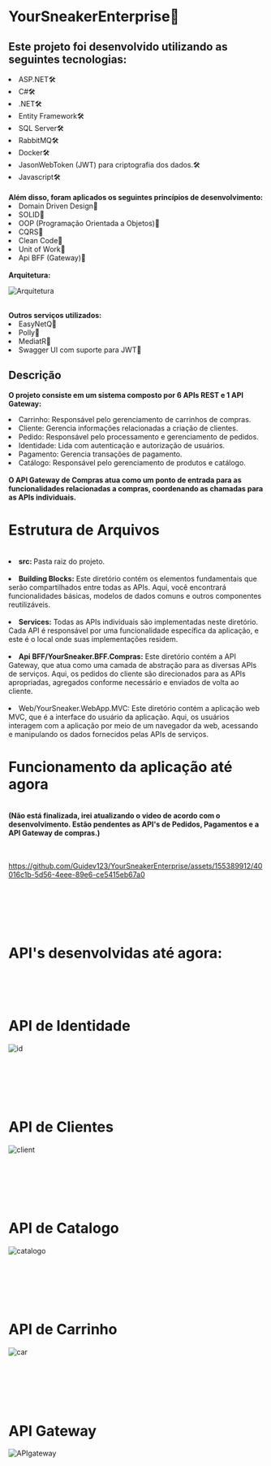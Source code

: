 # YourSneakerEnterprise👟

<h2>Este projeto foi desenvolvido utilizando as seguintes tecnologias:</h2>

<li>ASP.NET🛠️</li>
<li>C#🛠️</li>
<li>.NET🛠️</li>
<li>Entity Framework🛠️</li>
<li>SQL Server🛠️</li>
<li>RabbitMQ🛠️</li>
<li>Docker🛠️</li>
<li>JasonWebToken (JWT) para criptografia dos dados.🛠️</li>
<li>Javascript🛠️</li>
<br/>
<strong>Além disso, foram aplicados os seguintes princípios de desenvolvimento:</strong>

<li> Domain Driven Design📜</li>
<li> SOLID📜</li>
<li> OOP (Programação Orientada a Objetos)📜</li>
<li> CQRS📜</li>
<li> Clean Code📜</li>
<li> Unit of Work📜</li>
<li> Api BFF (Gateway)📜</li>
<br/>
<strong>Arquitetura: </strong>
<br/>

![Arquitetura](https://github.com/Guidev123/YourSneakerEnterprise/assets/155389912/66b16d2c-697a-4bfd-973a-ba706521f554)


<br/>
<strong>Outros serviços utilizados:</strong>

<li> EasyNetQ💼</li>
<li> Polly💼</li>
<li> MediatR💼</li>
<li> Swagger UI com suporte para JWT💼</li>
<h2>Descrição</h2>

<strong>O projeto consiste em um sistema composto por 6 APIs REST e 1 API Gateway:
</strong>
<br/>
<li>Carrinho: Responsável pelo gerenciamento de carrinhos de compras.</li>
<li>Cliente: Gerencia informações relacionadas a criação de clientes.</li>
<li>Pedido: Responsável pelo processamento e gerenciamento de pedidos.</li>
<li>Identidade: Lida com autenticação e autorização de usuários.</li>
<li>Pagamento: Gerencia transações de pagamento.</li>
<li>Catálogo: Responsável pelo gerenciamento de produtos e catálogo.</li>
<br/>
<strong>O API Gateway de Compras atua como um ponto de entrada para as funcionalidades relacionadas a compras, coordenando as chamadas para as APIs individuais.</strong>


<h1></h1>

<h1>Estrutura de Arquivos</h1>
<br/>

<li><strong>src: </strong>Pasta raiz do projeto.</li>
<br/>

<li><strong>Building Blocks:</strong> Este diretório contém os elementos fundamentais que serão compartilhados entre todas as APIs. Aqui, você encontrará funcionalidades básicas, modelos de dados comuns e outros componentes reutilizáveis.</li>
<br/>

<li><strong>Services:</strong> Todas as APIs individuais são implementadas neste diretório. Cada API é responsável por uma funcionalidade específica da aplicação, e este é o local onde suas implementações residem.</li>
<br/>

<li><strong>Api BFF/YourSneaker.BFF.Compras:</strong> Este diretório contém a API Gateway, que atua como uma camada de abstração para as diversas APIs de serviços. Aqui, os pedidos do cliente são direcionados para as APIs apropriadas, agregados conforme necessário e enviados de volta ao cliente.</li>
<br/>

<li>Web/YourSneaker.WebApp.MVC: Este diretório contém a aplicação web MVC, que é a interface do usuário da aplicação. Aqui, os usuários interagem com a aplicação por meio de um navegador da web, acessando e manipulando os dados fornecidos pelas APIs de serviços.
<br/>
  
<h1></h1>
<h1>Funcionamento da aplicação até agora</h1>
<br/>
<strong>(Não está finalizada, irei atualizando o video de acordo com o desenvolvimento. Estão pendentes as API's de Pedidos, Pagamentos e a API Gateway de compras.)</strong>
<br/>
<br/>
<br/>

https://github.com/Guidev123/YourSneakerEnterprise/assets/155389912/40016c1b-5d56-4eee-89e6-ce5415eb67a0

<h1></h1>
<br/>
<br/>
<br/>
<h1>API's desenvolvidas até agora:</h1>
<br/>
<br/>
<br/>
<h1>API de Identidade</h1>

![id](https://github.com/Guidev123/YourSneakerEnterprise/assets/155389912/6327906b-ce06-4d57-97ef-6e7659cf8485)

<h1></h1>
<br/>
<br/>
<br/>
<h1>API de Clientes</h1>

![client](https://github.com/Guidev123/YourSneakerEnterprise/assets/155389912/2cce0fb0-f6ae-4653-85de-b21071c4cb8f)

<h1></h1>
<br/>
<br/>
<br/>
<h1>API de Catalogo</h1>

![catalogo](https://github.com/Guidev123/YourSneakerEnterprise/assets/155389912/ad4bfc7c-08f6-4a43-9e1d-c51cbaebb902)

<h1></h1>
<br/>
<br/>
<br/>
<h1>API de Carrinho</h1>

![car](https://github.com/Guidev123/YourSneakerEnterprise/assets/155389912/15b0de2c-c67a-40c2-97d9-5885db0eecd9)

<h1></h1>
<br/>
<br/>
<br/>
<h1>API Gateway</h1>

![APIgateway](https://github.com/Guidev123/YourSneakerEnterprise/assets/155389912/e3b31941-9b8b-4f23-ae09-91d814ed27ef)
